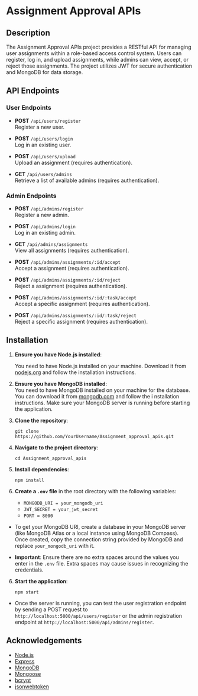 # Assignment Approval APIs

## Description
The Assignment Approval APIs project provides a RESTful API for managing user assignments within a role-based access control system. Users can register, log in, and upload assignments, while admins can view, accept, or reject those assignments. The project utilizes JWT for secure authentication and MongoDB for data storage.

## API Endpoints

### User Endpoints
- **POST** `/api/users/register`  
  Register a new user.

- **POST** `/api/users/login`  
  Log in an existing user.

- **POST** `/api/users/upload`  
  Upload an assignment (requires authentication).

- **GET** `/api/users/admins`  
  Retrieve a list of available admins (requires authentication).

### Admin Endpoints

- **POST** `/api/admins/register`  
  Register a new admin.

- **POST** `/api/admins/login`  
  Log in an existing admin.

- **GET** `/api/admins/assignments`  
  View all assignments (requires authentication).

- **POST** `/api/admins/assignments/:id/accept`  
  Accept a assignment (requires authentication).

- **POST** `/api/admins/assignments/:id/reject`  
  Reject a assignment (requires authentication).
  
- **POST** `/api/admins/assignments/:id/:task/accept`  
  Accept a specific assignment (requires authentication).

- **POST** `/api/admins/assignments/:id/:task/reject`  
  Reject a specific assignment (requires authentication).

## Installation

1. **Ensure you have Node.js installed**:
   
   You need to have Node.js installed on your machine. Download it from [nodejs.org](https://nodejs.org/) and follow the installation instructions.

2. **Ensure you have MongoDB installed**:  
   You need to have MongoDB installed on your machine for the database. You can download it from [mongodb.com](https://www.mongodb.com/try/download/community) and follow the i nstallation instructions. Make sure your MongoDB server is running before starting the application.

3. **Clone the repository**:

   `git clone https://github.com/YourUsername/Assignment_approval_apis.git`

4. **Navigate to the project directory**:

   `cd Assignment_approval_apis`

5. **Install dependencies**:

   `npm install`

6. **Create a `.env` file** in the root directory with the following variables:
   
   - `MONGODB_URI = your_mongodb_uri`
   - `JWT_SECRET = your_jwt_secret`
   - `PORT = 8000`
   
- To get your MongoDB URI, create a database in your MongoDB server (like MongoDB Atlas or a local instance using MongoDB Compass). Once created, copy the connection string provided by MongoDB and replace `your_mongodb_uri` with it.

- **Important**: Ensure there are no extra spaces around the values you enter in the `.env` file. Extra spaces may cause issues in recognizing the credentials.
  
6. **Start the application**:

   `npm start`
- Once the server is running, you can test the user registration endpoint by sending a POST request to `http://localhost:5000/api/users/register` or the admin registration endpoint at `http://localhost:5000/api/admins/register`.

## Acknowledgements

  
- [Node.js](https://nodejs.org/)
- [Express](https://expressjs.com/)
- [MongoDB](https://www.mongodb.com/)
- [Mongoose](https://mongoosejs.com/)
- [bcrypt](https://www.npmjs.com/package/bcrypt)
- [jsonwebtoken](https://www.npmjs.com/package/jsonwebtoken)
